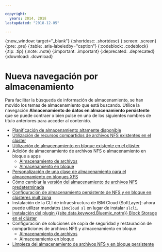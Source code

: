 ```yaml
---

copyright:
  years: 2014, 2018
lastupdated: "2018-12-05"

---
```


{:new_window: target="_blank"}
{:shortdesc: .shortdesc}
{:screen: .screen}
{:pre: .pre}
{:table: .aria-labeledby="caption"}
{:codeblock: .codeblock}
{:tip: .tip}
{:note: .note}
{:important: .important}
{:deprecated: .deprecated}
{:download: .download}


# Nueva navegación por almacenamiento
Para facilitar la búsqueda de información de almacenamiento, se han movido los temas de almacenamiento que está buscando. Utilice la navegación **Almacenamiento de datos en almacenamiento persistente** que se puede contraer o bien pulse en uno de los siguientes nombres de título anteriores para acceder al contenido.

*  [Planificación de almacenamiento altamente disponible](cs_storage_planning.html#storage_planning)
*  [Utilización de recursos compartidos de archivos NFS existentes en el clúster](cs_storage_file.html#existing_file)
*  [Utilización de almacenamiento en bloque existente en el clúster](cs_storage_block.html#existing_block)
*  Adición de almacenamiento de archivos NFS o almacenamiento en bloque a apps
    * [Almacenamiento de archivos](cs_storage_file.html#add_file)
    * [Almacenamiento en bloque](cs_storage_block.html#add_block)
*  [Personalización de una clase de almacenamiento para el almacenamiento en bloques XFS](cs_storage_block.html#custom_storageclass)
*  [Cómo cambiar la versión del almacenamiento de archivos NFS predeterminada](cs_storage_file.html#nfs_version)
*  [Configuración de almacenamiento persistente de NFS y en bloque en clústeres multizona](cs_storage_basics.html#multizone)
*  Instalación de la CLI de infraestructura de IBM Cloud (SoftLayer): ahora puede utilizar mandatos `ibmcloud sl` en lugar de instalar `slcli`.
*  [Instalación del plugin {{site.data.keyword.Bluemix_notm}} Block Storage en el clúster](cs_storage_block.html#install_block)
*  Configuración de soluciones de copia de seguridad y restauración de comparticiones de archivos NFS y almacenamiento en bloque
    * [Almacenamiento de archivos](cs_storage_file.html#backup_restore)
    * [Almacenamiento en bloque](cs_storage_block.html#backup_restore)
*  [Limpieza del almacenamiento de archivos NFS y en bloque persistente](cs_storage_remove.html#cleanup)
